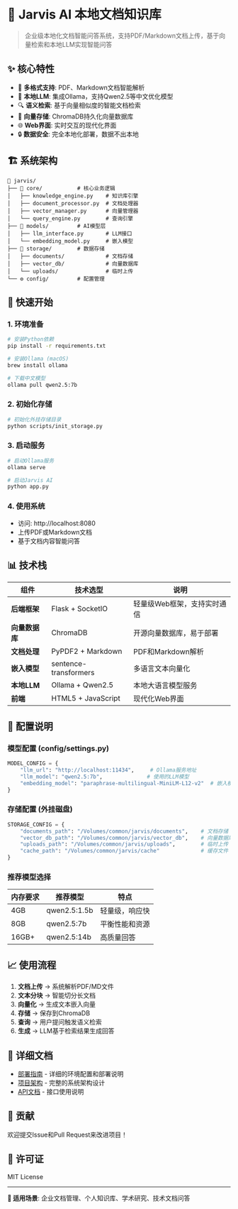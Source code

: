# 🤖 Jarvis AI 本地文档知识库

> 企业级本地化文档智能问答系统，支持PDF/Markdown文档上传，基于向量检索和本地LLM实现智能问答

## ✨ 核心特性

- 📄 **多格式支持**: PDF、Markdown文档智能解析
- 🧠 **本地LLM**: 集成Ollama，支持Qwen2.5等中文优化模型
- 🔍 **语义检索**: 基于向量相似度的智能文档检索
- 💾 **向量存储**: ChromaDB持久化向量数据库
- 🌐 **Web界面**: 实时交互的现代化界面
- 🔒 **数据安全**: 完全本地化部署，数据不出本地

## 🏗️ 系统架构

```
📁 jarvis/
├── 🧠 core/           # 核心业务逻辑
│   ├── knowledge_engine.py    # 知识库引擎
│   ├── document_processor.py  # 文档处理器
│   ├── vector_manager.py      # 向量管理器
│   └── query_engine.py        # 查询引擎
├── 🤖 models/         # AI模型层
│   ├── llm_interface.py       # LLM接口
│   └── embedding_model.py     # 嵌入模型
├── 💾 storage/        # 数据存储
│   ├── documents/             # 文档存储
│   ├── vector_db/             # 向量数据库
│   └── uploads/               # 临时上传
└── ⚙️ config/         # 配置管理
```

## 🚀 快速开始

### 1. 环境准备
```bash
# 安装Python依赖
pip install -r requirements.txt

# 安装Ollama (macOS)
brew install ollama

# 下载中文模型
ollama pull qwen2.5:7b
```

### 2. 初始化存储
```bash
# 初始化外挂存储目录
python scripts/init_storage.py
```

### 3. 启动服务
```bash
# 启动Ollama服务
ollama serve

# 启动Jarvis AI
python app.py
```

### 4. 使用系统
- 访问: http://localhost:8080
- 上传PDF或Markdown文档
- 基于文档内容智能问答

## 📊 技术栈

| 组件 | 技术选型 | 说明 |
|------|----------|------|
| **后端框架** | Flask + SocketIO | 轻量级Web框架，支持实时通信 |
| **向量数据库** | ChromaDB | 开源向量数据库，易于部署 |
| **文档处理** | PyPDF2 + Markdown | PDF和Markdown解析 |
| **嵌入模型** | sentence-transformers | 多语言文本向量化 |
| **本地LLM** | Ollama + Qwen2.5 | 本地大语言模型服务 |
| **前端** | HTML5 + JavaScript | 现代化Web界面 |

## 🔧 配置说明

### 模型配置 (config/settings.py)
```python
MODEL_CONFIG = {
    "llm_url": "http://localhost:11434",     # Ollama服务地址
    "llm_model": "qwen2.5:7b",              # 使用的LLM模型
    "embedding_model": "paraphrase-multilingual-MiniLM-L12-v2"  # 嵌入模型
}
```

### 存储配置 (外挂磁盘)
```python
STORAGE_CONFIG = {
    "documents_path": "/Volumes/common/jarvis/documents",    # 文档存储
    "vector_db_path": "/Volumes/common/jarvis/vector_db",    # 向量数据库
    "uploads_path": "/Volumes/common/jarvis/uploads",        # 临时上传
    "cache_path": "/Volumes/common/jarvis/cache"             # 缓存文件
}
```

### 推荐模型选择
| 内存要求 | 推荐模型 | 特点 |
|----------|----------|------|
| 4GB | qwen2.5:1.5b | 轻量级，响应快 |
| 8GB | qwen2.5:7b | 平衡性能和资源 |
| 16GB+ | qwen2.5:14b | 高质量回答 |

## 📈 使用流程

1. **文档上传** → 系统解析PDF/MD文件
2. **文本分块** → 智能切分长文档
3. **向量化** → 生成文本嵌入向量
4. **存储** → 保存到ChromaDB
5. **查询** → 用户提问触发语义检索
6. **生成** → LLM基于检索结果生成回答

## 📝 详细文档

- [部署指南](setup_guide.md) - 详细的环境配置和部署说明
- [项目架构](project_structure.md) - 完整的系统架构设计
- [API文档](api/README.md) - 接口使用说明

## 🤝 贡献

欢迎提交Issue和Pull Request来改进项目！

## 📄 许可证

MIT License

---

**🎯 适用场景**: 企业文档管理、个人知识库、学术研究、技术文档问答